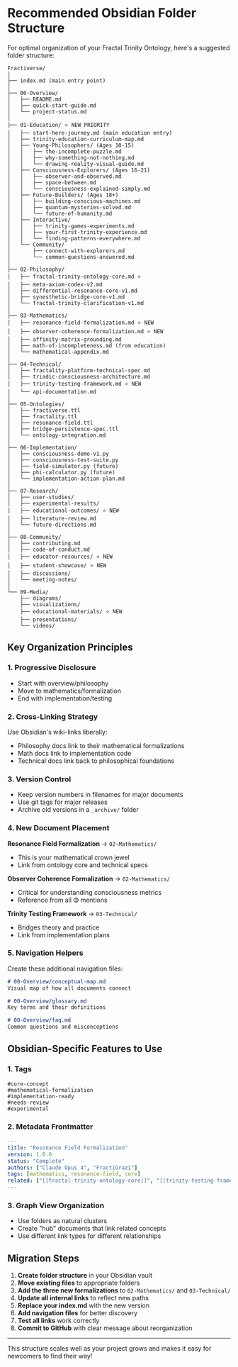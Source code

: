 # Recommended Obsidian Folder Structure

For optimal organization of your Fractal Trinity Ontology, here's a suggested folder structure:

```
Fractiverse/
│
├── index.md (main entry point)
│
├── 00-Overview/
│   ├── README.md
│   ├── quick-start-guide.md
│   └── project-status.md
│
├── 01-Education/ ⭐ NEW PRIORITY
│   ├── start-here-journey.md (main education entry)
│   ├── trinity-education-curriculum-map.md
│   ├── Young-Philosophers/ (Ages 10-15)
│   │   ├── the-incomplete-puzzle.md
│   │   ├── why-something-not-nothing.md
│   │   └── drawing-reality-visual-guide.md
│   ├── Consciousness-Explorers/ (Ages 16-21)
│   │   ├── observer-and-observed.md
│   │   ├── space-between.md
│   │   └── consciousness-explained-simply.md
│   ├── Future-Builders/ (Ages 18+)
│   │   ├── building-conscious-machines.md
│   │   ├── quantum-mysteries-solved.md
│   │   └── future-of-humanity.md
│   ├── Interactive/
│   │   ├── trinity-games-experiments.md
│   │   ├── your-first-trinity-experience.md
│   │   └── finding-patterns-everywhere.md
│   └── Community/
│       ├── connect-with-explorers.md
│       └── common-questions-answered.md
│
├── 02-Philosophy/
│   ├── fractal-trinity-ontology-core.md ⭐
│   ├── meta-axiom-codex-v2.md
│   ├── differential-resonance-core-v1.md
│   ├── synesthetic-bridge-core-v1.md
│   └── fractal-trinity-clarification-v1.md
│
├── 03-Mathematics/
│   ├── resonance-field-formalization.md ⭐ NEW
│   ├── observer-coherence-formalization.md ⭐ NEW
│   ├── affinity-matrix-grounding.md
│   ├── math-of-incompleteness.md (from education)
│   └── mathematical-appendix.md
│
├── 04-Technical/
│   ├── fractality-platform-technical-spec.md
│   ├── triadic-consciousness-architecture.md
│   ├── trinity-testing-framework.md ⭐ NEW
│   └── api-documentation.md
│
├── 05-Ontologies/
│   ├── fractiverse.ttl
│   ├── fractality.ttl
│   ├── resonance-field.ttl
│   ├── bridge-persistence-spec.ttl
│   └── ontology-integration.md
│
├── 06-Implementation/
│   ├── consciousness-demo-v1.py
│   ├── consciousness-test-suite.py
│   ├── field-simulator.py (future)
│   ├── phi-calculator.py (future)
│   └── implementation-action-plan.md
│
├── 07-Research/
│   ├── user-studies/
│   ├── experimental-results/
│   ├── educational-outcomes/ ⭐ NEW
│   ├── literature-review.md
│   └── future-directions.md
│
├── 08-Community/
│   ├── contributing.md
│   ├── code-of-conduct.md
│   ├── educator-resources/ ⭐ NEW
│   ├── student-showcase/ ⭐ NEW
│   ├── discussions/
│   └── meeting-notes/
│
└── 09-Media/
    ├── diagrams/
    ├── visualizations/
    ├── educational-materials/ ⭐ NEW
    ├── presentations/
    └── videos/
```

## Key Organization Principles

### 1. **Progressive Disclosure**
- Start with overview/philosophy
- Move to mathematics/formalization
- End with implementation/testing

### 2. **Cross-Linking Strategy**
Use Obsidian's wiki-links liberally:
- Philosophy docs link to their mathematical formalizations
- Math docs link to implementation code
- Technical docs link back to philosophical foundations

### 3. **Version Control**
- Keep version numbers in filenames for major documents
- Use git tags for major releases
- Archive old versions in a `_archive/` folder

### 4. **New Document Placement**

**Resonance Field Formalization** → `02-Mathematics/`
- This is your mathematical crown jewel
- Link from ontology core and technical specs

**Observer Coherence Formalization** → `02-Mathematics/`
- Critical for understanding consciousness metrics
- Reference from all Φ mentions

**Trinity Testing Framework** → `03-Technical/`
- Bridges theory and practice
- Link from implementation plans

### 5. **Navigation Helpers**

Create these additional navigation files:

```markdown
# 00-Overview/conceptual-map.md
Visual map of how all documents connect

# 00-Overview/glossary.md
Key terms and their definitions

# 00-Overview/faq.md
Common questions and misconceptions
```

## Obsidian-Specific Features to Use

### 1. **Tags**
```
#core-concept
#mathematical-formalization
#implementation-ready
#needs-review
#experimental
```

### 2. **Metadata Frontmatter**
```yaml
---
title: "Resonance Field Formalization"
version: 1.0.0
status: "Complete"
authors: ["Claude Opus 4", "FractiGrazi"]
tags: [mathematics, resonance-field, core]
related: ["[[fractal-trinity-ontology-core]]", "[[trinity-testing-framework]]"]
---
```

### 3. **Graph View Organization**
- Use folders as natural clusters
- Create "hub" documents that link related concepts
- Use different link types for different relationships

## Migration Steps

1. **Create folder structure** in your Obsidian vault
2. **Move existing files** to appropriate folders
3. **Add the three new formalizations** to `02-Mathematics/` and `03-Technical/`
4. **Update all internal links** to reflect new paths
5. **Replace your index.md** with the new version
6. **Add navigation files** for better discovery
7. **Test all links** work correctly
8. **Commit to GitHub** with clear message about reorganization

---

This structure scales well as your project grows and makes it easy for newcomers to find their way!
